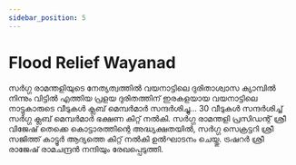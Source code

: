 ```yaml
---
sidebar_position: 5
---
```

# Flood Relief Wayanad

സർഗ്ഗ രാമന്തളിയുടെ നേത്യത്വത്തിൽ വയനാട്ടിലെ ദുരിതാശ്വാസ ക്യാമ്പിൽ നിന്നും വിട്ടിൽ എത്തിയ  പ്രളയ ദുരിതത്തിന് ഇരകളയായ വയനാട്ടിലെ നാട്ടുകാരുടെ  വീടുകൾ ക്ലബ് മെമ്പർമാർ സന്ദർശിച്ചു...
30 വീടുകൾ സന്ദർശിച്ച് സർഗ്ഗ ക്ലബ് മെമ്പർമാർ  ഭക്ഷണ കിറ്റ് നൽകി.
സർഗ്ഗ രാമന്തളി പ്രസിഡന്റ് ശ്രീ വിജേഷ് തെക്കെ കൊട്ടാരത്തിന്റെ അദ്ധ്യക്ഷതയിൽ, സർഗ്ഗ സെക്രട്ടറി ശ്രീ സജിത്ത് കാട്ടൂർ ആദ്യത്തെ കിറ്റ് നൽകി ഉൽഘാടനം ചെയ്തു. ട്രഷറർ ശ്രീ രാജേഷ് രാമചന്ദ്രൻ നന്ദിയും രേഖപ്പെടുത്തി.
